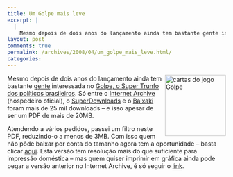 ```yaml
---
title: Um Golpe mais leve
excerpt: |
  |
    Mesmo depois de dois anos do lançamento ainda tem bastante gente interessada no Golpe, o Super Trunfo dos políticos brasileiros. Só entre o Internet Archive (hospedeiro oficial), o SuperDownloads e o Baixaki foram mais de 25 mil downloads - e...
layout: post
comments: true
permalink: /archives/2008/04/um_golpe_mais_leve.html/
categories:
---
```

<img title="cartas do jogo Golpe" src="//chester.me/archives/img/golpe.jpg" width="140" height="141"  align="right" />Mesmo depois de dois anos do lançamento ainda tem bastante [gente][1] interessada no [Golpe, o Super Trunfo dos políticos brasileiros][2]. Só entre o [Internet Archive][3] (hospedeiro oficial), o [SuperDownloads][4] e o [Baixaki][5] foram mais de 25 mil downloads &#8211; e isso apesar de ser um PDF de mais de 20MB.

Atendendo a vários pedidos, passei um filtro neste PDF, reduzindo-o a menos de 3MB. Com isso quem não pôde baixar por conta do tamanho agora tem a oportunidade &#8211; basta clicar [aqui][6]. Esta versão tem resolução mais do que suficiente para impressão doméstica &#8211; mas quem quiser imprimir em gráfica ainda pode pegar a versão anterior no Internet Archive, é só seguir o [link][3].

 [1]: http://www.treta.com.br/2008/04/genricos-do-super-trunfo.html
 [2]: http://stoneagescanners.com/golpe
 [3]: http://www.archive.org/details/Golpe
 [4]: http://superdownloads.uol.com.br/download/141/golpe/
 [5]: http://baixaki.ig.com.br/download/Golpe-O-Super-Trunfo-dos-Politicos-Brasileiros.htm
 [6]: http://www.archive.org/download/Golpe/golpe.pdf
